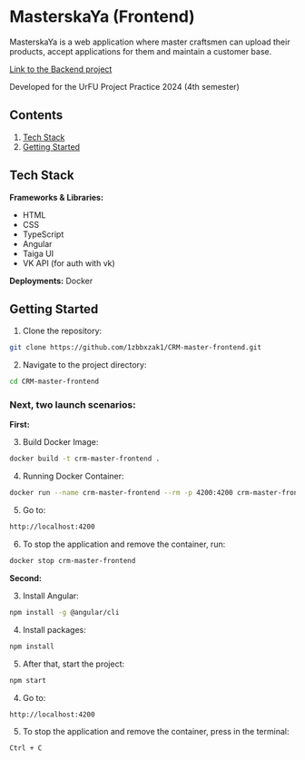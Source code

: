 # MasterskaYa (Frontend)
MasterskaYa is a web application where master craftsmen can upload their products, accept applications for them and maintain a customer base.

[Link to the Backend project](https://github.com/AnTaif/CRM-master-backend.git)

Developed for the UrFU Project Practice 2024 (4th semester)

## Contents

1. <a href = "#stack">Tech Stack</a>
2. <a href = "#start">Getting Started</a>

<a name = stack></a>  
## Tech Stack
**Frameworks & Libraries:**
- HTML
- CSS
- TypeScript
- Angular
- Taiga UI
- VK API (for auth with vk)

**Deployments:** Docker


<a name = start></a>
## Getting Started
  1. Clone the repository:
  ```bash 
  git clone https://github.com/1zbbxzak1/CRM-master-frontend.git
  ```
  2. Navigate to the project directory:
  ```bash
  cd CRM-master-frontend
  ```

### Next, two launch scenarios:

**First:**

  3. Build Docker Image:
  ```bash
  docker build -t crm-master-frontend .
  ```
  4. Running Docker Container:
  ```bash
  docker run --name crm-master-frontend --rm -p 4200:4200 crm-master-frontend
  ```
  5. Go to:
  ```bash
  http://localhost:4200
  ```
  6. To stop the application and remove the container, run:
  ```bash
  docker stop crm-master-frontend
  ```

**Second:**

  3. Install Angular: 
  ```bash
  npm install -g @angular/cli
  ```
  4. Install packages:
  ```bash
  npm install
  ```
  5. After that, start the project: 
  ```bash
  npm start
  ```
  4. Go to:
  ```bash
  http://localhost:4200
  ```
  5. To stop the application and remove the container, press in the terminal:
  ```bash
  Ctrl + C
  ```
